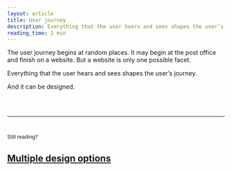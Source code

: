 ```yaml
---
layout: article
title: User journey
description: Everything that the user hears and sees shapes the user’s journey. And it can be designed.
reading_time: 2 min
---
```


The user journey begins at random places. It may begin at the post office and finish on a website. But a website is only one possible facet.

Everything that the user hears and sees shapes the user’s journey.

And it can be designed.

<hr style="margin-top: 60px; margin-bottom: 40px;">
<small>Still reading?</small>
<h2><a href="/writing/multiple-design-options/">Multiple design options</a></h2>